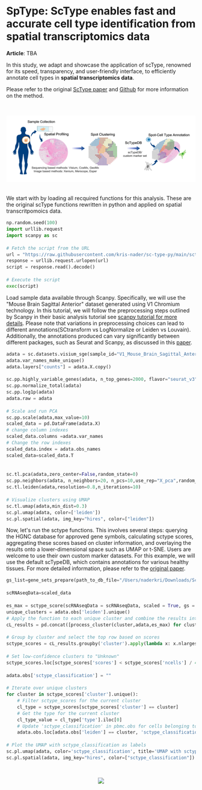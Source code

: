 

# SpType: ScType enables fast and accurate cell type identification from spatial transcriptomics data


**Article**: TBA

In this study, we adapt and showcase the application of scType, renowned for its speed, transparency, and user-friendly interface, to efficiently annotate cell types in **spatial transcriptomics data**.

  
Please refer to the original <a href="https://www.nature.com/articles/s41467-022-28803-w" target="_blank">ScType paper</a>  and <a href="https://github.com/IanevskiAleksandr/sc-type" target="_blank">Github</a> for more information on the method.


<br>

![alt text](https://github.com/kris-nader/sp-type/blob/main/sctype_goes_spatial_fig.png)


<br>
We start with by loading all recquired functions for this analysis. These are the original scType functions rewritten in python and applied on spatial transcritpomoics data. 

```python
np.random.seed(100)
import urllib.request
import scanpy as sc

# Fetch the script from the URL
url = "https://raw.githubusercontent.com/kris-nader/sc-type-py/main/sctype_py.py"
response = urllib.request.urlopen(url)
script = response.read().decode()

# Execute the script
exec(script)
```
Load sample data available through Scanpy. Specifically, we will use the "Mouse Brain Sagittal Anterior" dataset generated using V1 Chromium technology. 
In this tutorial, we will follow the preprocessing steps outlined by Scanpy in their basic analysis tutorial see <a href="https://scanpy-tutorials.readthedocs.io/en/latest/spatial/basic-analysis.html" target="_blank">scanpy tutorial for more details</a>.
Please note that variations in preprocessing choices can lead to different annotations(SCtransform vs LogNormalize or Leiden vs Louvain). Additionally, the annotations produced can vary significantly between different packages, such as Seurat and Scanpy, as discussed in this <a href="https://www.biorxiv.org/content/10.1101/2024.04.04.588111v2.abstract" target="_blank">paper</a>.

```python
adata = sc.datasets.visium_sge(sample_id="V1_Mouse_Brain_Sagittal_Anterior")
adata.var_names_make_unique()
adata.layers["counts"] = adata.X.copy()

sc.pp.highly_variable_genes(adata, n_top_genes=2000, flavor="seurat_v3",layer="counts")
sc.pp.normalize_total(adata)
sc.pp.log1p(adata)
adata.raw = adata

# Scale and run PCA
sc.pp.scale(adata,max_value=10)
scaled_data = pd.DataFrame(adata.X)
# change column indexes
scaled_data.columns =adata.var_names
# Change the row indexes
scaled_data.index = adata.obs_names
scaled_data=scaled_data.T


sc.tl.pca(adata,zero_center=False,random_state=0)
sc.pp.neighbors(adata, n_neighbors=20, n_pcs=10,use_rep="X_pca",random_state=0)
sc.tl.leiden(adata,resolution=0.8,n_iterations=10)

# Visualize clusters using UMAP
sc.tl.umap(adata,min_dist=0.3)
sc.pl.umap(adata, color=['leiden'])
sc.pl.spatial(adata, img_key="hires", color=["leiden"])
```


Now, let's run the sctype functions. This involves several steps: querying the HGNC database for approved gene symbols, calculating sctype scores, aggregating these scores based on cluster information, and overlaying the results onto a lower-dimensional space such as UMAP or t-SNE.
Users are welcome to use their own custom marker datasets. For this example, we will use the default scTypeDB, which contains annotations for various healthy tissues. For more detailed information, please refer to the <a href="https://www.nature.com/articles/s41467-022-28803-w" target="_blank">original paper</a>.

```python
gs_list=gene_sets_prepare(path_to_db_file="/Users/naderkri/Downloads/ScTypeDB_full.xlsx",cell_type="Brain")

scRNAseqData=scaled_data

es_max = sctype_score(scRNAseqData = scRNAseqData, scaled = True, gs = gs_list['gs_positive'], gs2 = gs_list['gs_negative'])
unique_clusters = adata.obs['leiden'].unique()
# Apply the function to each unique cluster and combine the results into a DataFrame
cL_results = pd.concat([process_cluster(cluster,adata,es_max) for cluster in unique_clusters])

# Group by cluster and select the top row based on scores
sctype_scores = cL_results.groupby('cluster').apply(lambda x: x.nlargest(1, 'scores')).reset_index(drop=True)

# Set low-confidence clusters to "Unknown"
sctype_scores.loc[sctype_scores['scores'] < sctype_scores['ncells'] / 4, 'type'] = 'Unknown'

adata.obs['sctype_classification'] = ""

# Iterate over unique clusters
for cluster in sctype_scores['cluster'].unique():
    # Filter sctype_scores for the current cluster
    cl_type = sctype_scores[sctype_scores['cluster'] == cluster]
    # Get the type for the current cluster
    cl_type_value = cl_type['type'].iloc[0]
    # Update 'sctype_classification' in pbmc.obs for cells belonging to the current cluster
    adata.obs.loc[adata.obs['leiden'] == cluster, 'sctype_classification'] = cl_type_value

# Plot the UMAP with sctype_classification as labels
sc.pl.umap(adata, color='sctype_classification', title='UMAP with sctype_classification')
sc.pl.spatial(adata, img_key="hires", color=["sctype_classification"])
```

<br>
<p align="center">
  <img src="https://github.com/kris-nader/sc-type-py/blob/main/sptype_py.png" width="70%">
</p>
<br>

